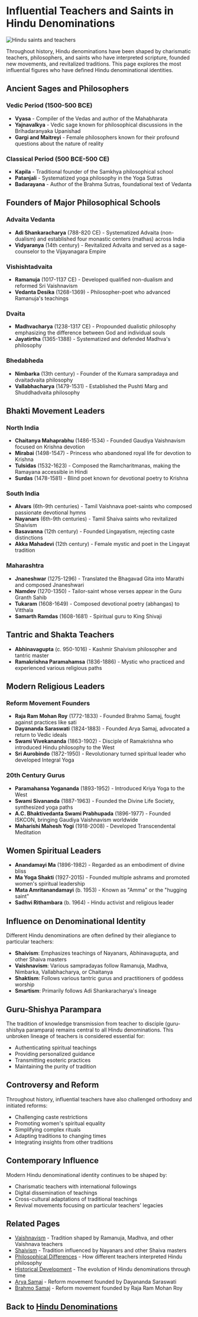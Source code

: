 # Influential Teachers and Saints in Hindu Denominations

![Hindu saints and teachers](influential_teachers.jpg)

Throughout history, Hindu denominations have been shaped by charismatic teachers, philosophers, and saints who have interpreted scripture, founded new movements, and revitalized traditions. This page explores the most influential figures who have defined Hindu denominational identities.

## Ancient Sages and Philosophers

### Vedic Period (1500-500 BCE)
- **Vyasa** - Compiler of the Vedas and author of the Mahabharata
- **Yajnavalkya** - Vedic sage known for philosophical discussions in the Brihadaranyaka Upanishad
- **Gargi and Maitreyi** - Female philosophers known for their profound questions about the nature of reality

### Classical Period (500 BCE-500 CE)
- **Kapila** - Traditional founder of the Samkhya philosophical school
- **Patanjali** - Systematized yoga philosophy in the Yoga Sutras
- **Badarayana** - Author of the Brahma Sutras, foundational text of Vedanta

## Founders of Major Philosophical Schools

### Advaita Vedanta
- **Adi Shankaracharya** (788-820 CE) - Systematized Advaita (non-dualism) and established four monastic centers (mathas) across India
- **Vidyaranya** (14th century) - Revitalized Advaita and served as a sage-counselor to the Vijayanagara Empire

### Vishishtadvaita
- **Ramanuja** (1017-1137 CE) - Developed qualified non-dualism and reformed Sri Vaishnavism
- **Vedanta Desika** (1268-1369) - Philosopher-poet who advanced Ramanuja's teachings

### Dvaita
- **Madhvacharya** (1238-1317 CE) - Propounded dualistic philosophy emphasizing the difference between God and individual souls
- **Jayatirtha** (1365-1388) - Systematized and defended Madhva's philosophy

### Bhedabheda
- **Nimbarka** (13th century) - Founder of the Kumara sampradaya and dvaitadvaita philosophy
- **Vallabhacharya** (1479-1531) - Established the Pushti Marg and Shuddhadvaita philosophy

## Bhakti Movement Leaders

### North India
- **Chaitanya Mahaprabhu** (1486-1534) - Founded Gaudiya Vaishnavism focused on Krishna devotion
- **Mirabai** (1498-1547) - Princess who abandoned royal life for devotion to Krishna
- **Tulsidas** (1532-1623) - Composed the Ramcharitmanas, making the Ramayana accessible in Hindi
- **Surdas** (1478-1581) - Blind poet known for devotional poetry to Krishna

### South India
- **Alvars** (6th-9th centuries) - Tamil Vaishnava poet-saints who composed passionate devotional hymns
- **Nayanars** (6th-9th centuries) - Tamil Shaiva saints who revitalized Shaivism
- **Basavanna** (12th century) - Founded Lingayatism, rejecting caste distinctions
- **Akka Mahadevi** (12th century) - Female mystic and poet in the Lingayat tradition

### Maharashtra
- **Jnaneshwar** (1275-1296) - Translated the Bhagavad Gita into Marathi and composed Jnaneshwari
- **Namdev** (1270-1350) - Tailor-saint whose verses appear in the Guru Granth Sahib
- **Tukaram** (1608-1649) - Composed devotional poetry (abhangas) to Vitthala
- **Samarth Ramdas** (1608-1681) - Spiritual guru to King Shivaji

## Tantric and Shakta Teachers
- **Abhinavagupta** (c. 950-1016) - Kashmir Shaivism philosopher and tantric master
- **Ramakrishna Paramahamsa** (1836-1886) - Mystic who practiced and experienced various religious paths

## Modern Religious Leaders

### Reform Movement Founders
- **Raja Ram Mohan Roy** (1772-1833) - Founded Brahmo Samaj, fought against practices like sati
- **Dayananda Saraswati** (1824-1883) - Founded Arya Samaj, advocated a return to Vedic ideals
- **Swami Vivekananda** (1863-1902) - Disciple of Ramakrishna who introduced Hindu philosophy to the West
- **Sri Aurobindo** (1872-1950) - Revolutionary turned spiritual leader who developed Integral Yoga

### 20th Century Gurus
- **Paramahansa Yogananda** (1893-1952) - Introduced Kriya Yoga to the West
- **Swami Sivananda** (1887-1963) - Founded the Divine Life Society, synthesized yoga paths
- **A.C. Bhaktivedanta Swami Prabhupada** (1896-1977) - Founded ISKCON, bringing Gaudiya Vaishnavism worldwide
- **Maharishi Mahesh Yogi** (1918-2008) - Developed Transcendental Meditation

## Women Spiritual Leaders
- **Anandamayi Ma** (1896-1982) - Regarded as an embodiment of divine bliss
- **Ma Yoga Shakti** (1927-2015) - Founded multiple ashrams and promoted women's spiritual leadership
- **Mata Amritanandamayi** (b. 1953) - Known as "Amma" or the "hugging saint"
- **Sadhvi Rithambara** (b. 1964) - Hindu activist and religious leader

## Influence on Denominational Identity

Different Hindu denominations are often defined by their allegiance to particular teachers:

- **Shaivism**: Emphasizes teachings of Nayanars, Abhinavagupta, and other Shaiva masters
- **Vaishnavism**: Various sampradayas follow Ramanuja, Madhva, Nimbarka, Vallabhacharya, or Chaitanya
- **Shaktism**: Follows various tantric gurus and practitioners of goddess worship
- **Smartism**: Primarily follows Adi Shankaracharya's lineage

## Guru-Shishya Parampara

The tradition of knowledge transmission from teacher to disciple (guru-shishya parampara) remains central to all Hindu denominations. This unbroken lineage of teachers is considered essential for:

- Authenticating spiritual teachings
- Providing personalized guidance
- Transmitting esoteric practices
- Maintaining the purity of tradition

## Controversy and Reform

Throughout history, influential teachers have also challenged orthodoxy and initiated reforms:

- Challenging caste restrictions
- Promoting women's spiritual equality
- Simplifying complex rituals
- Adapting traditions to changing times
- Integrating insights from other traditions

## Contemporary Influence

Modern Hindu denominational identity continues to be shaped by:

- Charismatic teachers with international followings
- Digital dissemination of teachings
- Cross-cultural adaptations of traditional teachings
- Revival movements focusing on particular teachers' legacies

## Related Pages

- [Vaishnavism](./vaishnavism.md) - Tradition shaped by Ramanuja, Madhva, and other Vaishnava teachers
- [Shaivism](./shaivism.md) - Tradition influenced by Nayanars and other Shaiva masters
- [Philosophical Differences](./philosophical_differences.md) - How different teachers interpreted Hindu philosophy
- [Historical Development](./historical_development.md) - The evolution of Hindu denominations through time
- [Arya Samaj](./arya_samaj.md) - Reform movement founded by Dayananda Saraswati
- [Brahmo Samaj](./brahmo_samaj.md) - Reform movement founded by Raja Ram Mohan Roy

## Back to [Hindu Denominations](./README.md)
